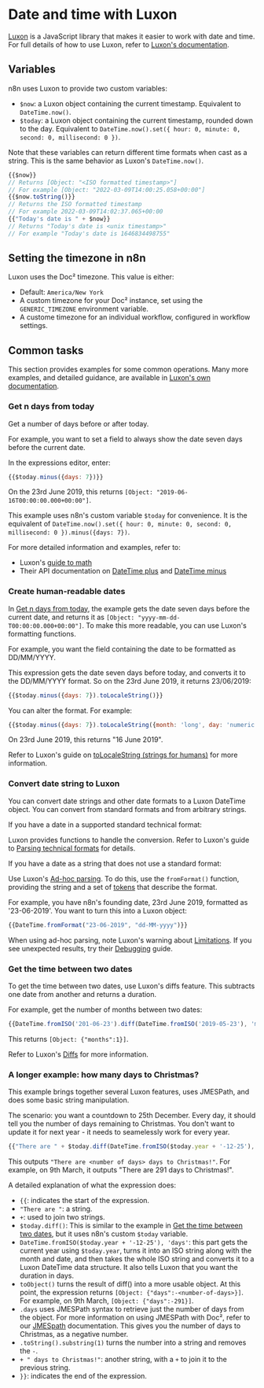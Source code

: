# Date and time with Luxon

[Luxon](https://github.com/moment/luxon/) is a JavaScript library that makes it easier to work with date and time. For full details of how to use Luxon, refer to [Luxon's documentation](https://moment.github.io/luxon/#/?id=luxon). 

## Variables

n8n uses Luxon to provide two custom variables:

- `$now`: a Luxon object containing the current timestamp. Equivalent to `DateTime.now()`.
- `$today`: a Luxon object containing the current timestamp, rounded down to the day. Equivalent to `DateTime.now().set({ hour: 0, minute: 0, second: 0, millisecond: 0 })`.

Note that these variables can return different time formats when cast as a string. This is the same behavior as Luxon's `DateTime.now()`.


``` js
{{$now}}
// Returns [Object: "<ISO formatted timestamp>"]
// For example [Object: "2022-03-09T14:00:25.058+00:00"]
{{$now.toString()}}
// Returns the ISO formatted timestamp
// For example 2022-03-09T14:02:37.065+00:00
{{"Today's date is " + $now}}
// Returns "Today's date is <unix timestamp>"
// For example "Today's date is 1646834498755"
```

## Setting the timezone in n8n

Luxon uses the Doc² timezone. This value is either:

* Default: `America/New York`
* A custom timezone for your Doc² instance, set using the `GENERIC_TIMEZONE` environment variable.
* A custome timezone for an individual workflow, configured in workflow settings.

## Common tasks

This section provides examples for some common operations. Many more examples, and detailed guidance, are available in [Luxon's own documentation](https://moment.github.io/luxon/#/?id=luxon).

### Get n days from today

Get a number of days before or after today. 

For example, you want to set a field to always show the date seven days before the current date.

In the expressions editor, enter:


``` js
{{$today.minus({days: 7})}}
```

On the 23rd June 2019, this returns `[Object: "2019-06-16T00:00:00.000+00:00"]`.

This example uses n8n's custom variable `$today` for convenience. It is the equivalent of `DateTime.now().set({ hour: 0, minute: 0, second: 0, millisecond: 0 }).minus({days: 7})`.


For more detailed information and examples, refer to:

* Luxon's [guide to math](https://moment.github.io/luxon/#/math)
* Their API documentation on [DateTime plus](https://moment.github.io/luxon/api-docs/index.html#datetimeplus) and [DateTime minus](https://moment.github.io/luxon/api-docs/index.html#datetimeminus)

### Create human-readable dates

In [Get n days from today](#get-n-days-from-today), the example gets the date seven days before the current date, and returns it as `[Object: "yyyy-mm-dd-T00:00:00.000+00:00"]`. To make this more readable, you can use Luxon's formatting functions.

For example, you want the field containing the date to be formatted as DD/MM/YYYY.

This expression gets the date seven days before today, and converts it to the DD/MM/YYYY format. So on the 23rd June 2019, it returns 23/06/2019:

```js
{{$today.minus({days: 7}).toLocaleString()}}
```

You can alter the format. For example:

```js
{{$today.minus({days: 7}).toLocaleString({month: 'long', day: 'numeric', year: 'numeric'})}}
```

On 23rd June 2019, this returns "16 June 2019".

Refer to Luxon's guide on [toLocaleString (strings for humans)](https://moment.github.io/luxon/#/formatting?id=tolocalestring-strings-for-humans) for more information.

### Convert date string to Luxon

You can convert date strings and other date formats to a Luxon DateTime object. You can convert from standard formats and from arbitrary strings.

If you have a date in a supported standard technical format: 

Luxon provides functions to handle the conversion. Refer to Luxon's guide to [Parsing technical formats](https://moment.github.io/luxon/#/parsing?id=parsing-technical-formats) for details.

If you have a date as a string that does not use a standard format: 

Use Luxon's [Ad-hoc parsing](https://moment.github.io/luxon/#/parsing?id=ad-hoc-parsing). To do this, use the `fromFormat()` function, providing the string and a set of [tokens](https://moment.github.io/luxon/#/parsing?id=table-of-tokens) that describe the format.

For example, you have n8n's founding date, 23rd June 2019, formatted as '23-06-2019'. You want to turn this into a Luxon object:

```js
{{DateTime.fromFormat("23-06-2019", "dd-MM-yyyy")}}
```

When using ad-hoc parsing, note Luxon's warning about [Limitations](https://moment.github.io/luxon/#/parsing?id=limitations). If you see unexpected results, try their [Debugging](https://moment.github.io/luxon/#/parsing?id=debugging) guide.


### Get the time between two dates

To get the time between two dates, use Luxon's diffs feature. This subtracts one date from another and returns a duration.

For example, get the number of months between two dates:

```js
{{DateTime.fromISO('201-06-23').diff(DateTime.fromISO('2019-05-23'), 'months').toObject()}}
```

This returns `[Object: {"months":1}]`.

Refer to Luxon's [Diffs](https://moment.github.io/luxon/#/math?id=diffs) for more information.

### A longer example: how many days to Christmas?

This example brings together several Luxon features, uses JMESPath, and does some basic string manipulation. 

The scenario: you want a countdown to 25th December. Every day, it should tell you the number of days remaining to Christmas. You don't want to update it for next year - it needs to seamelessly work for every year.

```js
{{"There are " + $today.diff(DateTime.fromISO($today.year + '-12-25'), 'days').toObject().days.toString().substring(1) + " days to Christmas!"}}
```

This outputs `"There are <number of days> days to Christmas!"`. For example, on 9th March, it outputs "There are 291 days to Christmas!".

A detailed explanation of what the expression does:

* `{{`: indicates the start of the expression.
* `"There are "`: a string. 
* `+`: used to join two strings.
* `$today.diff()`: This is similar to the example in [Get the time between two dates](#get-the-time-between-two-dates), but it uses n8n's custom `$today` variable.
* `DateTime.fromISO($today.year + '-12-25'), 'days'`: this part gets the current year using `$today.year`, turns it into an ISO string along with the month and date, and then takes the whole ISO string and converts it to a Luxon DateTime data structure. It also tells Luxon that you want the duration in days.
* `toObject()` turns the result of diff() into a more usable object. At this point, the expression returns `[Object: {"days":-<number-of-days>}]`. For example, on 9th March, `[Object: {"days":-291}]`.
* `.days` uses JMESPath syntax to retrieve just the number of days from the object. For more information on using JMESPath with Doc², refer to our [JMESpath](/code-examples/expressions/jmespath/) documentation. This gives you the number of days to Christmas, as a negative number.
* `.toString().substring(1)` turns the number into a string and removes the `-`.
* `+ " days to Christmas!"`: another string, with a `+` to join it to the previous string.
* `}}`: indicates the end of the expression.







